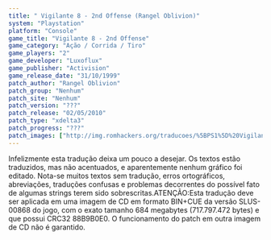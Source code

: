 ```yaml
---
title: " Vigilante 8 - 2nd Offense (Rangel Oblivion)"
system: "Playstation"
platform: "Console"
game_title: "Vigilante 8 - 2nd Offense"
game_category: "Ação / Corrida / Tiro"
game_players: "2"
game_developer: "Luxoflux"
game_publisher: "Activision"
game_release_date: "31/10/1999"
patch_author: "Rangel Oblivion"
patch_group: "Nenhum"
patch_site: "Nenhum"
patch_version: "???"
patch_release: "02/05/2010"
patch_type: "xdelta3"
patch_progress: "???"
patch_images: ["http://img.romhackers.org/traducoes/%5BPS1%5D%20Vigilante%208%20-%202nd%20Offense%20-%20Rangel%20Oblivion%20-%201.jpg","http://img.romhackers.org/traducoes/%5BPS1%5D%20Vigilante%208%20-%202nd%20Offense%20-%20Rangel%20Oblivion%20-%202.jpg","http://img.romhackers.org/traducoes/%5BPS1%5D%20Vigilante%208%20-%202nd%20Offense%20-%20Rangel%20Oblivion%20-%203.jpg"]
---
```

Infelizmente esta tradução deixa um pouco a desejar. Os textos estão traduzidos, mas não acentuados, e aparentemente nenhum gráfico foi editado. Nota-se muitos textos sem tradução, erros ortográficos, abreviações, traduções confusas e problemas decorrentes do possível fato de algumas strings terem sido sobrescritas.ATENÇÃO:Esta tradução deve ser aplicada em uma imagem de CD em formato BIN+CUE da versão SLUS-00868 do jogo, com o exato tamanho 684 megabytes (717.797.472 bytes) e que possui CRC32 88B9B0E0. O funcionamento do patch em outra imagem de CD não é garantido.